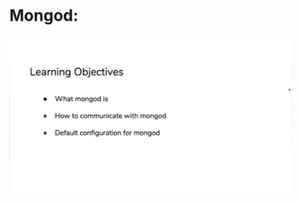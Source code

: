# Mongod:

![test](https://raw.githubusercontent.com/AhmedElgaidi/my-mongodb-university-notes/main/public/cluster_adminstration/mongod/1.png)